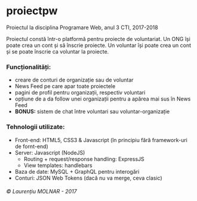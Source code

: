 # proiectpw
Proiectul la disciplina Programare Web, anul 3 CTI, 2017-2018

Proiectul constă într-o platformă pentru proiecte de voluntariat. Un ONG își poate crea un cont și să înscrie proiecte. Un voluntar își poate crea un cont și se poate înscrie ca voluntar la proiecte.

### Funcționalități:
+ creare de conturi de organizație sau de voluntar
+ News Feed pe care apar toate proiectele
+ pagini de profil pentru organizații, respectiv voluntari
+ opțiune de a da follow unei organizații pentru a apărea mai sus în News Feed
+ __BONUS:__ sistem de chat între voluntari sau voluntar-organizație

### Tehnologii utilizate:
+ Front-end: HTML5, CSS3 & Javascript (în principiu fără framework-uri de fornt-end)
+ Server: Javascript (NodeJS)
  + Routing + request/response handling: ExpressJS
  + View templates: handlebars
+ Baza de date: MySQL + GraphQL pentru interogări
+ Conturi: JSON Web Tokens (dacă nu va merge, ceva clasic)

###### &copy; Laurențiu MOLNAR - 2017

